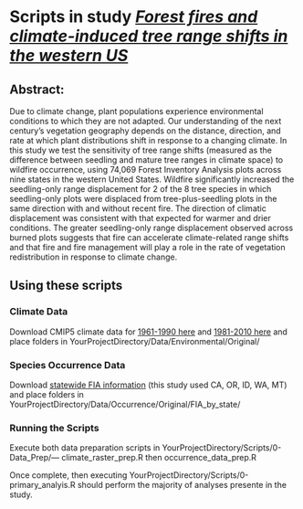 # Scripts in study [*Forest fires and climate-induced tree range shifts in the western US*](https://doi.org/10.1038/s41467-021-26838-z)

## Abstract:
Due to climate change, plant populations experience environmental conditions to which they are not adapted. Our understanding of the next century’s vegetation geography depends on the distance, direction, and rate at which plant distributions shift in response to a changing climate. In this study we test the sensitivity of tree range shifts (measured as the difference between seedling and mature tree ranges in climate space) to wildfire occurrence, using 74,069 Forest Inventory Analysis plots across nine states in the western United States. Wildfire significantly increased the seedling-only range displacement for 2 of the 8 tree species in which seedling-only plots were displaced from tree-plus-seedling plots in the same direction with and without recent fire. The direction of climatic displacement was consistent with that expected for warmer and drier conditions. The greater seedling-only range displacement observed across burned plots suggests that fire can accelerate climate-related range shifts and that fire and fire management will play a role in the rate of vegetation redistribution in response to climate change.

## Using these scripts
### Climate Data
Download CMIP5 climate data for [1961-1990 here](http://www.cacpd.org/climate_normals/NA_NORM_6190_Bioclim_netCDF.7z) and [1981-2010 here](http://www.cacpd.org/climate_normals/NA_NORM_8110_Bioclim_netCDF.7z) and place folders in YourProjectDirectory/Data/Environmental/Original/

### Species Occurrence Data
Download [statewide FIA information](https://apps.fs.usda.gov/fia/datamart/CSV/datamart_csv.html) (this study used CA, OR, ID, WA, MT) and place folders in YourProjectDirectory/Data/Occurrence/Original/FIA_by_state/

### Running the Scripts
Execute both data preparation scripts in YourProjectDirectory/Scripts/0-Data_Prep/–– climate_raster_prep.R then occurrence_data_prep.R

Once complete, then executing YourProjectDirectory/Scripts/0-primary_analyis.R should perform the majority of analyses presente in the study.
